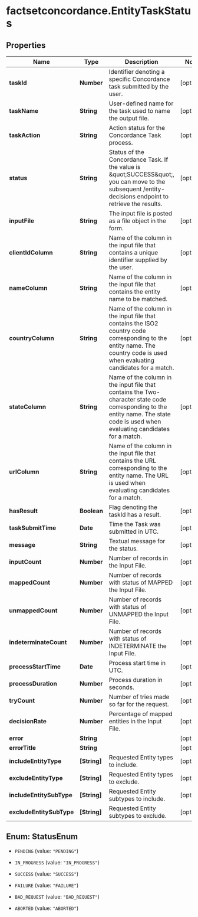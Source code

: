 # factsetconcordance.EntityTaskStatus

## Properties

Name | Type | Description | Notes
------------ | ------------- | ------------- | -------------
**taskId** | **Number** | Identifier denoting a specific Concordance task submitted by the user. | [optional] 
**taskName** | **String** | User-defined name for the task used to name the output file. | [optional] 
**taskAction** | **String** | Action status for the Concordance Task process. | [optional] 
**status** | **String** | Status of the Concordance Task. If the value is \&quot;SUCCESS\&quot;, you can move to the subsequent /entity-decisions endpoint to retrieve the results. | [optional] 
**inputFile** | **String** | The input file is posted as a file object in the form.  | [optional] 
**clientIdColumn** | **String** | Name of the column in the input file that contains a unique identifier supplied by the user. | [optional] 
**nameColumn** | **String** | Name of the column in the input file that contains the entity name to be matched. | [optional] 
**countryColumn** | **String** | Name of the column in the input file that contains the ISO2 country code corresponding to the entity name.  The country code is used when evaluating candidates for a match.  | [optional] 
**stateColumn** | **String** | Name of the column in the input file that contains the Two-character state code corresponding to the entity name. The state code is used when evaluating candidates for a match.  | [optional] 
**urlColumn** | **String** | Name of the column in the input file that contains the URL corresponding to the entity name. The URL is used when evaluating candidates for a match.  | [optional] 
**hasResult** | **Boolean** | Flag denoting the taskId has a result. | [optional] 
**taskSubmitTime** | **Date** | Time the Task was submitted in UTC. | [optional] 
**message** | **String** | Textual message for the status. | [optional] 
**inputCount** | **Number** | Number of records in the Input File. | [optional] 
**mappedCount** | **Number** | Number of records with status of MAPPED the Input File. | [optional] 
**unmappedCount** | **Number** | Number of records with status of UNMAPPED the Input File. | [optional] 
**indeterminateCount** | **Number** | Number of records with status of INDETERMINATE the Input File. | [optional] 
**processStartTime** | **Date** | Process start time in UTC. | [optional] 
**processDuration** | **Number** | Process duration in seconds. | [optional] 
**tryCount** | **Number** | Number of tries made so far for the request. | [optional] 
**decisionRate** | **Number** | Percentage of mapped entities in the Input File. | [optional] 
**error** | **String** |  | [optional] 
**errorTitle** | **String** |  | [optional] 
**includeEntityType** | **[String]** | Requested Entity types to include.  | [optional] 
**excludeEntityType** | **[String]** | Requested Entity types to exclude.  | [optional] 
**includeEntitySubType** | **[String]** | Requested Entity subtypes to include.  | [optional] 
**excludeEntitySubType** | **[String]** | Requested Entity subtypes to exclude.  | [optional] 



## Enum: StatusEnum


* `PENDING` (value: `"PENDING"`)

* `IN_PROGRESS` (value: `"IN_PROGRESS"`)

* `SUCCESS` (value: `"SUCCESS"`)

* `FAILURE` (value: `"FAILURE"`)

* `BAD_REQUEST` (value: `"BAD_REQUEST"`)

* `ABORTED` (value: `"ABORTED"`)




